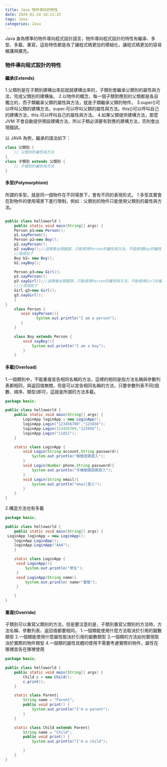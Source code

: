 ```yaml
---
title: Java 物件導向的特性
date: 2024-01-24 18:11:25
tags: Java
categories: Java
---
```


Java 身為標準的物件導向程式設計語言，物件導向程式設計的特性有繼承、多型、多載、重寫，這些特性都是為了讓程式碼更加的模組化，讓程式碼更加的容易維護與擴充。

<!-- more -->

### 物件導向程式設計的特性

#### 繼承(Extends)

1.父類別是在子類別建構出來前就就建構出來的，子類別會繼承父類別的屬性與方法，完成父類別的建構後。 2.以物件的概念，每一個子類對應到的父類都是各自獨立的，而子類繼承父類的屬性與方法，就是子類繼承父類的物件。
3.super()可以呼叫父類的建構方法，super.可以呼叫父類的屬性與方法。this()可以呼叫自己的建構方法，this.可以呼叫自己的屬性與方法。 4.如果父類提供建構方法，那麼 JVM 不會自動提供預設建構方法，所以子類必須要有對應的建構方法，否則會出現錯誤。

以 JAVA 為例，繼承的語法如下：

```java
class 父類別 {
    // 父類別的屬性與方法
}
class 子類別 extends 父類別 {
    // 子類別的屬性與方法
}
```

#### 多型(Polymorphism)

所謂的多型，就是同一個物件在不同場景下，會有不同的表現形式。 1.多型其實會在對物件的使用場景下進行限制，例如：父類別的物件只能使用父類別的屬性與方法。

```java

public class helloworld {
    public static void main(String[] args) {
    Person p1=new Person();
    p1.sayPerson();
    Person p2=new Boy();
    p2.sayPerson();
    p2.sayBoy();//這裡會出現錯誤，只能使用Person的屬性與方法，不能使用Boy的屬性與方法。
    //改成如下
    Boy b2= new Boy();
    b2.sayBoy();

    Person p3=new Girl();
    p3.sayPerson();
    p3.sayGirl();//這裡會出現錯誤，只能使用Person的屬性與方法，不能使用Girl的屬性與方法。
    ////改成如下
    Girl g3=new Girl();
    g3.sayGirl();
    }
}
    class Person {
       void sayPerson(){
              System.out.println("I am a person");
       }
    }

    class Boy extends Person {
        void sayBoy(){
            System.out.println("I am a boy");
        }
    }
```

#### 多載(Overload)

1.一個類別中，不能重複宣告相同名稱的方法，這裡的相同是指方法名稱與參數列表都相同，與返回值無關，但是可以宣告相同名稱的方法，只要參數列表不同(個數、順序、類型)即可，這就是所謂的方法多載。

```java
package basic;

public class helloworld {
    public static void main(String[] args) {
        LoginApp loginApp = new LoginApp();
        loginApp.Login("123456789","123456");
        loginApp.Login(123456789,"123456");
        loginApp.Login("11@11");
    }

    static class LoginApp {
        void Login(String account,String password){
            System.out.println("帳號密碼登入");
        }
        void Login(Number phone,String password){
            System.out.println("手機號碼密碼登入");
        }
        void Login(String email){
            System.out.println("email登入");
        }
    }
}
```

2.構造方法也有多載

```java
package basic;

public class helloworld {
    public static void main(String[] args) {
 LoginApp loginApp = new LoginApp();
    loginApp.LoginApp();
    loginApp.LoginApp("AAA");
    }

    static class LoginApp {
     void LoginApp(){
         System.out.println("原生");
     }
     void LoginApp(String name){
         System.out.println( name+"重载");
     }

    }
}
```

#### 重寫(Override)

子類別可以重寫父類別的方法，但是要注意的是，子類別重寫父類別的方法時，方法名稱、參數列表、返回值都要相同。 1.一個類能使用什麼方法取決於引用的變數類型 2.一個類能使用什麼屬性取決於引用的變數類型 3.一個類的方法如何實現取決於實際的物件類型 4.一個類的屬性具體的使用不需要考慮實際的物件，屬性在哪裡宣告在哪裡使用

```java
package basic;

public class helloworld {
    public static void main(String[] args) {
        Child c = new Child();
        c.print();
    }

    static class Parent{
        String name = "Parent";
        public void print() {
            System.out.println("I'm a parent");
        }
    }

    static class Child extends Parent{
        String name = "Child";
        public void print() {
            System.out.println("I'm a child");

        }
    }
}
```
